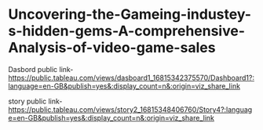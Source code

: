 # Uncovering-the-Gameing-industey-s-hidden-gems-A-comprehensive-Analysis-of-video-game-sales

Dasbord public link-https://public.tableau.com/views/dasboard1_16815342375570/Dashboard1?:language=en-GB&publish=yes&:display_count=n&:origin=viz_share_link

story public link-https://public.tableau.com/views/story2_16815348406760/Story4?:language=en-GB&publish=yes&:display_count=n&:origin=viz_share_link

